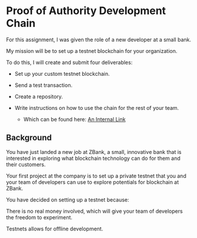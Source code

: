 # Proof of Authority Development Chain

For this assignment, I was given the role of a new developer at a small bank.

My mission will be to set up a testnet blockchain for your organization.

To do this, I will create and submit four deliverables:

* Set up your custom testnet blockchain.

* Send a test transaction.

* Create a repository.

* Write instructions on how to use the chain for the rest of your team.
    * Which can be found here: [An Internal Link](POA-Blockchain-guide.md)

## Background

You have just landed a new job at ZBank, a small, innovative bank that is interested in exploring what
blockchain technology can do for them and their customers.

Your first project at the company is to set up a private testnet that you and your team of developers
can use to explore potentials for blockchain at ZBank.

You have decided on setting up a testnet because:

There is no real money involved, which will give your team of developers the freedom to experiment.

Testnets allows for offline development.

